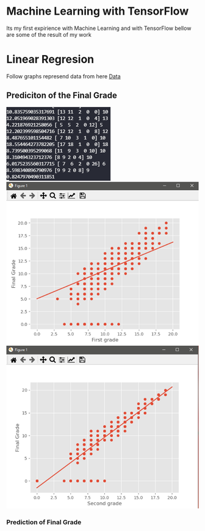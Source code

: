 # Machine Learning with TensorFlow
Its my first expirience with Machine Learning and with TensorFlow bellow are some of the result of my work

<h1>Linear Regresion</h1>
Follow graphs represend data from here <a href="/Tensor Linear Regresion/student-mat.csv">Data</a>

<h2>Prediciton of the Final Grade</h2>
<img src="/Assets/Dane.png"></img>
<img src="/Assets/FirstGrade.png"></img>
<img src="/Assets/Second Grade.png"></img>



<h3>Prediction of Final Grade </h3>